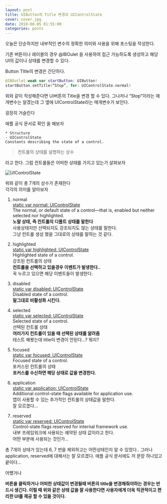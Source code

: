 ```yaml
---
layout: post
title: UIButton의 Title 변경과 UIControlState
cover: cover.jpg
date: 2018-08-05 01:55:00
categories: posts
---
```


오늘은 단순하지만 내부적인 변수의 정확한 의미와 사용을 위해 포스팅을 작성한다.

기존 버튼이나 레이블의 경우 @IBOulet 을 사용하여 접근 가능하도록 생성하고 해당 UI의 값이나 상태를 변경할 수 있다.

Button TItle의 변경은 간단하다.
```swift
@IBOutlet weak var startButton: UIButton!
startButton.setTitle(“Stop”, for: UIControlState.normal)
```

위와 같이 작성해준다면 UI버튼의 Title을 변경 할 수 있다.
그나저나 “Stop”이라는 매개변수는 알겠는데 그 옆에 UIControlState라는 매개변수가 보인다.

굉장히 거슬린다

애플 공식 문서로 확인 을 해보자

```
* Structure
- UIControlState
Constants describing the state of a control.
```

>  컨트롤의 상태를 설명하는 상수

라고 한다. 그럼 컨트롤들은 어떠한 상태를 가지고 있는가 살펴보자

![UIControlState](./UIControlState.png)

위와 같이 총 7개의 상수가 존재한다  
각각의 의미를 알아보자


1. normal<br/>
 [static var normal: UIControlState](apple-reference-documentation://hsOohbJNGp)<br/>
The normal, or default state of a control—that is, enabled but neither selected nor highlighted.<br/>
**노말 상태, 즉 컨트롤의 디폴트 상태를 말한다**<br/>
사용상태지만 선택되지도 강조되지도 않는 상태를 말한다.<br/>
그냥 컨트롤 생성 했을 그대로의 상태를 말하는 것 같다.<br/>

2. highlighted<br/>
 [static var highlighted: UIControlState](apple-reference-documentation://hsR9R_AZcL)<br/>
 Highlighted state of a control.<br/>
강조된 컨트롤의 상태<br/>
**컨트롤을 선택하고 있을경우 이벤트가 발생한다..**<br/>
꾹 누르고 있으면 해당 이벤트들이 발생한다.<br/>

3. disabled<br/>
 [static var disabled: UIControlState](apple-reference-documentation://hsFhBCJA3W)<br/>
Disabled state of a control.<br/>
**말그대로 비활성화 시킨다.**

4. selected<br/>
 [static var selected: UIControlState](apple-reference-documentation://hsJ1xMyvqf)<br/>
Selected state of a control.<br/>
선택된 컨트롤 상태<br/>
**여러가지 컨트롤이 있을 때 선택된 상태를 알려줌**<br/>
테스트 해봣는데 title이 변경이 안된다...? 뭐지?<br/>

5. focused<br/>
 [static var focused: UIControlState](apple-reference-documentation://hsnHv89VWq)<br/>
Focused state of a control.<br/>
포커스된 컨트롤의 상태<br/>
**포커스를 수신하면 해당 상태로 값을 변경한다.**<br/>

6. application<br/>
 [static var application: UIControlState](apple-reference-documentation://hsCZCKhQ7E)<br/>
Additional control-state flags available for application use.<br/>
앱이 사용할 수 있는 추가적인 컨트롤의 상태값을 말한다.<br/>
잘 모르겠다...<br/>

7. reserved<br/>
 [static var reserved: UIControlState](apple-reference-documentation://hsKY4g9Wmw)<br/>
Control-state flags reserved for internal framework use.<br/>
내부 프레임워크에 사용되는 예약된 상태 값이라고 한다.<br/>
어떤 부분에 사용되는 것인가...<br/>


총 7개의 상태가 있는데 6, 7 번을 제외하고는 어떤상태인지 알 수 있었다.. 그러나 application, reserved에 대해서는 잘 모르겠다. 애플 공식 문서에도 저 문장 하나있고 끝이다...

어쨌거나

**버튼을 클릭하거나 어떠한 상태값이 변경될때 버튼의 title을 변경해줘야하는 경우는 반드시 생긴다. 이럴 때 위와 같은 상태 값을 잘 사용한다면 사용자에게 더욱 직관적이고 편리한 UI를 제공 할 수 있을 것이다.**
